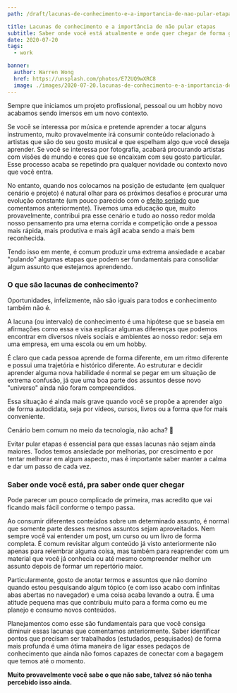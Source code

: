 ```yaml
---
path: /draft/lacunas-de-conhecimento-e-a-importancia-de-nao-pular-etapas

title: Lacunas de conhecimento e a importância de não pular etapas
subtitle: Saber onde você está atualmente e onde quer chegar de forma gradual pode ser uma boa forma de se organizar e evitar conhecimentos desconexos
date: 2020-07-20
tags:
  - work

banner:
  author: Warren Wong
  href: https://unsplash.com/photos/E72UQ9wXRC8
  image: ./images/2020-07-20.lacunas-de-conhecimento-e-a-importancia-de-nao-pular-etapas/banner.jpg
---
```


Sempre que iniciamos um projeto profissional, pessoal ou um hobby novo acabamos sendo imersos em um novo contexto.

Se você se interessa por música e pretende aprender a tocar alguns instrumento, muito provavelmente irá consumir conteúdo relacionado à artistas que são do seu gosto musical e que espelham algo que você deseja aprender. Se você se interessa por fotografia, acabará procurando artistas com visões de mundo e cores que se encaixam com seu gosto particular. Esse processo acaba se repetindo pra qualquer novidade ou contexto novo que você entra.

No entanto, quando nos colocamos na posição de estudante (em qualquer cenário e projeto) é natural olhar para os próximos desafios e procurar uma evolução constante (um pouco parecido com o [efeito seriado](https://gabrieluizramos.com.br/titulos-de-cargos-realmente-importam) que comentamos anteriormente). Tivemos uma educação que, muito provavelmente, contribui pra esse cenário e tudo ao nosso redor molda nosso pensamento pra uma eterna corrida e competição onde a pessoa mais rápida, mais produtiva e mais ágil acaba sendo a mais bem reconhecida.

Tendo isso em mente, é comum produzir uma extrema ansiedade e acabar "pulando" algumas etapas que podem ser fundamentais para consolidar algum assunto que estejamos aprendendo.

### O que são lacunas de conhecimento?
Oportunidades, infelizmente, não são iguais para todos e conhecimento também não é.

A lacuna (ou intervalo) de conhecimento é uma hipótese que se baseia em afirmações como essa e visa explicar algumas diferenças que podemos encontrar em diversos níveis sociais e ambientes ao nosso redor: seja em uma empresa, em uma escola ou em um hobby.

É claro que cada pessoa aprende de forma diferente, em um ritmo diferente e possui uma trajetória e histórico diferente. Ao estruturar e decidir aprender alguma nova habilidade é normal se pegar em um situação de extrema confusão, já que uma boa parte dos assuntos desse novo "universo" ainda não foram compreendidos.

Essa situação é ainda mais grave quando você se propõe a aprender algo de forma autodidata, seja por vídeos, cursos, livros ou a forma que for mais conveniente.

Cenário bem comum no meio da tecnologia, não acha? 🤔

Evitar pular etapas é essencial para que essas lacunas não sejam ainda maiores. Todos temos ansiedade por melhorias, por crescimento e por tentar melhorar em algum aspecto, mas é importante saber manter a calma e dar um passo de cada vez.

### Saber onde você está, pra saber onde quer chegar
Pode parecer um pouco complicado de primeira, mas acredito que vai ficando mais fácil conforme o tempo passa.

Ao consumir diferentes conteúdos sobre um determinado assunto, é normal que somente parte desses mesmos assuntos sejam aproveitados. Nem sempre você vai entender um post, um curso ou um livro de forma completa. É comum revisitar algum conteúdo já visto anteriormente não apenas para relembrar alguma coisa, mas também para reaprender com um material que você já conhecia ou até mesmo compreender melhor um assunto depois de formar um repertório maior.

Particularmente, gosto de anotar termos e assuntos que não domino quando estou pesquisando algum tópico (e com isso acabo com infinitas abas abertas no navegador) e uma coisa acaba levando a outra. É uma atitude pequena mas que contribuiu muito para a forma como eu me planejo e consumo novos conteúdos.

Planejamentos como esse são fundamentais para que você consiga diminuir essas lacunas que comentamos anteriormente. Saber identificar pontos que precisam ser trabalhados (estudados, pesquisados) de forma mais profunda é uma ótima maneira de ligar esses pedaços de conhecimento que ainda não fomos capazes de conectar com a bagagem que temos até o momento.

**Muito provavelmente você sabe o que não sabe, talvez só não tenha percebido isso ainda.**

